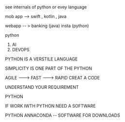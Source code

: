 see internals of python or evey language


 mob app --> swift , kotlin , java

 webapp -- > banking (java)
 insta (python)


 python  
 1) AI
 2) DEVOPS

 PYTHON IS A VERSTILE LANGUAGE

 SIMPLICITY IS ONE PART OF THE PYTHON


 AGILE ---> FAST ---> RAPID CREAT A CODE

 UNDERSTAND YOUR REQUIREMENT

PYTHON 

IF WORK IWTH PYTHON NEED A SOFTWARE

PYTHON ANNACONDA -- SOFTWARE FOR DOWNLOADS
